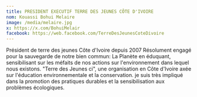 ```yaml
---
title: PRESIDENT EXECUTIF TERRE DES JEUNES CÔTE D'IVOIRE
nom: Kouassi Bohui Melaire
image: /media/melaire.jpg
x: https://x.com/BohuiMelair
facebook: https://web.facebook.com/TerreDesJeunesCoteDivoire
---
```

P﻿résident de terre des jeunes Côte d'Ivoire depuis 2007
R﻿ésolument engagé pour la sauvegarde de notre bien commun: La Planète en éduquant, sensibilisant sur les méfaits de nos actions sur l'environnement dans lequel nous existons.
"Terre des Jeunes ci", une organisation en Côte d'Ivoire axée sur l'éducation environnementale et la conservation. je suis très impliqué dans la promotion des pratiques durables et la sensibilisation aux problèmes écologiques.
